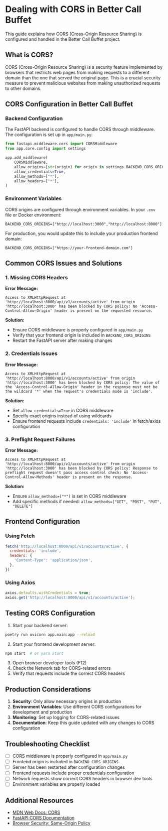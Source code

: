 # Dealing with CORS in Better Call Buffet

This guide explains how CORS (Cross-Origin Resource Sharing) is configured and handled in the Better Call Buffet project.

## What is CORS?

CORS (Cross-Origin Resource Sharing) is a security feature implemented by browsers that restricts web pages from making requests to a different domain than the one that served the original page. This is a crucial security measure to prevent malicious websites from making unauthorized requests to other domains.

## CORS Configuration in Better Call Buffet

### Backend Configuration

The FastAPI backend is configured to handle CORS through middleware. The configuration is set up in `app/main.py`:

```python
from fastapi.middleware.cors import CORSMiddleware
from app.core.config import settings

app.add_middleware(
    CORSMiddleware,
    allow_origins=[str(origin) for origin in settings.BACKEND_CORS_ORIGINS],
    allow_credentials=True,
    allow_methods=["*"],
    allow_headers=["*"],
)
```

### Environment Variables

CORS origins are configured through environment variables. In your `.env` file or Docker environment:

```env
BACKEND_CORS_ORIGINS=["http://localhost:3000","http://localhost:8000"]
```

For production, you would update this to include your production frontend domain:

```env
BACKEND_CORS_ORIGINS=["https://your-frontend-domain.com"]
```

## Common CORS Issues and Solutions

### 1. Missing CORS Headers

**Error Message:**
```
Access to XMLHttpRequest at 'http://localhost:8000/api/v1/accounts/active' from origin 'http://localhost:3000' has been blocked by CORS policy: No 'Access-Control-Allow-Origin' header is present on the requested resource.
```

**Solution:**
- Ensure CORS middleware is properly configured in `app/main.py`
- Verify that your frontend origin is included in `BACKEND_CORS_ORIGINS`
- Restart the FastAPI server after making changes

### 2. Credentials Issues

**Error Message:**
```
Access to XMLHttpRequest at 'http://localhost:8000/api/v1/accounts/active' from origin 'http://localhost:3000' has been blocked by CORS policy: The value of the 'Access-Control-Allow-Origin' header in the response must not be the wildcard '*' when the request's credentials mode is 'include'.
```

**Solution:**
- Set `allow_credentials=True` in CORS middleware
- Specify exact origins instead of using wildcards
- Ensure frontend requests include `credentials: 'include'` in fetch/axios configuration

### 3. Preflight Request Failures

**Error Message:**
```
Access to XMLHttpRequest at 'http://localhost:8000/api/v1/accounts/active' from origin 'http://localhost:3000' has been blocked by CORS policy: Response to preflight request doesn't pass access control check: No 'Access-Control-Allow-Methods' header is present on the response.
```

**Solution:**
- Ensure `allow_methods=["*"]` is set in CORS middleware
- Add specific methods if needed: `allow_methods=["GET", "POST", "PUT", "DELETE"]`

## Frontend Configuration

### Using Fetch

```javascript
fetch('http://localhost:8000/api/v1/accounts/active', {
  credentials: 'include',
  headers: {
    'Content-Type': 'application/json',
  },
})
```

### Using Axios

```javascript
axios.defaults.withCredentials = true;
axios.get('http://localhost:8000/api/v1/accounts/active');
```

## Testing CORS Configuration

1. Start your backend server:
```bash
poetry run uvicorn app.main:app --reload
```

2. Start your frontend development server:
```bash
npm start  # or yarn start
```

3. Open browser developer tools (F12)
4. Check the Network tab for CORS-related errors
5. Verify that requests include the correct CORS headers

## Production Considerations

1. **Security**: Only allow necessary origins in production
2. **Environment Variables**: Use different CORS configurations for development and production
3. **Monitoring**: Set up logging for CORS-related issues
4. **Documentation**: Keep this guide updated with any changes to CORS configuration

## Troubleshooting Checklist

- [ ] CORS middleware is properly configured in `app/main.py`
- [ ] Frontend origin is included in `BACKEND_CORS_ORIGINS`
- [ ] Server has been restarted after configuration changes
- [ ] Frontend requests include proper credentials configuration
- [ ] Network requests show correct CORS headers in browser dev tools
- [ ] Environment variables are properly loaded

## Additional Resources

- [MDN Web Docs: CORS](https://developer.mozilla.org/en-US/docs/Web/HTTP/CORS)
- [FastAPI CORS Documentation](https://fastapi.tiangolo.com/tutorial/cors/)
- [Browser Security: Same-Origin Policy](https://developer.mozilla.org/en-US/docs/Web/Security/Same-origin_policy) 